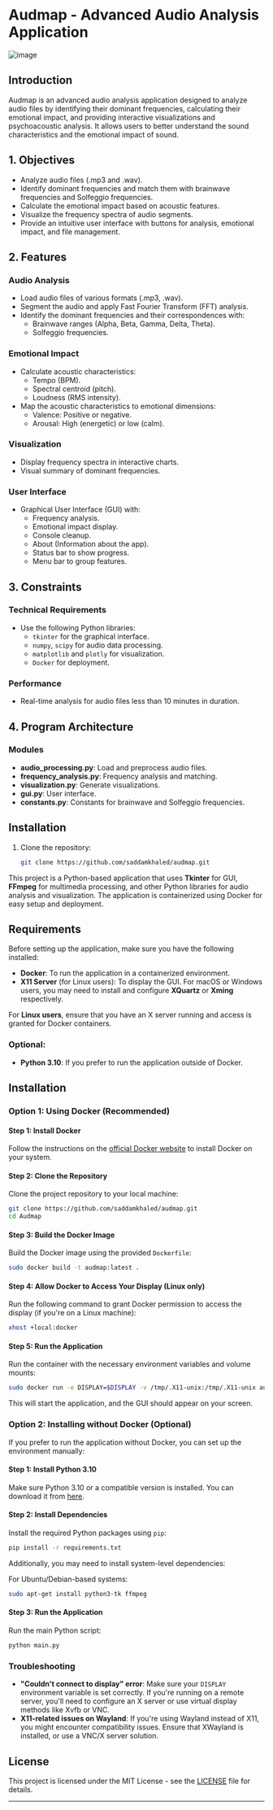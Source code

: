 # Audmap - Advanced Audio Analysis Application

![image](https://github.com/user-attachments/assets/911bcfca-5ab0-4490-9307-23c7dbe8b11e)

## Introduction
Audmap is an advanced audio analysis application designed to analyze audio files by identifying their dominant frequencies, calculating their emotional impact, and providing interactive visualizations and psychoacoustic analysis. It allows users to better understand the sound characteristics and the emotional impact of sound.

## 1. Objectives
- Analyze audio files (.mp3 and .wav).
- Identify dominant frequencies and match them with brainwave frequencies and Solfeggio frequencies.
- Calculate the emotional impact based on acoustic features.
- Visualize the frequency spectra of audio segments.
- Provide an intuitive user interface with buttons for analysis, emotional impact, and file management.

## 2. Features

### Audio Analysis
- Load audio files of various formats (.mp3, .wav).
- Segment the audio and apply Fast Fourier Transform (FFT) analysis.
- Identify the dominant frequencies and their correspondences with:
  - Brainwave ranges (Alpha, Beta, Gamma, Delta, Theta).
  - Solfeggio frequencies.

### Emotional Impact
- Calculate acoustic characteristics:
  - Tempo (BPM).
  - Spectral centroid (pitch).
  - Loudness (RMS intensity).
- Map the acoustic characteristics to emotional dimensions:
  - Valence: Positive or negative.
  - Arousal: High (energetic) or low (calm).

### Visualization
- Display frequency spectra in interactive charts.
- Visual summary of dominant frequencies.

### User Interface
- Graphical User Interface (GUI) with:
  - Frequency analysis.
  - Emotional impact display.
  - Console cleanup.
  - About (Information about the app).
  - Status bar to show progress.
  - Menu bar to group features.

## 3. Constraints

### Technical Requirements
- Use the following Python libraries:
  - `tkinter` for the graphical interface.
  - `numpy`, `scipy` for audio data processing.
  - `matplotlib` and `plotly` for visualization.
  - `Docker` for deployment.

### Performance
- Real-time analysis for audio files less than 10 minutes in duration.

## 4. Program Architecture

### Modules
- **audio_processing.py**: Load and preprocess audio files.
- **frequency_analysis.py**: Frequency analysis and matching.
- **visualization.py**: Generate visualizations.
- **gui.py**: User interface.
- **constants.py**: Constants for brainwave and Solfeggio frequencies.

## Installation

1. Clone the repository:
   ```bash
   git clone https://github.com/saddamkhaled/audmap.git


This project is a Python-based application that uses **Tkinter** for GUI, **FFmpeg** for multimedia processing, and other Python libraries for audio analysis and visualization. The application is containerized using Docker for easy setup and deployment.

## Requirements

Before setting up the application, make sure you have the following installed:

- **Docker**: To run the application in a containerized environment.
- **X11 Server** (for Linux users): To display the GUI. For macOS or Windows users, you may need to install and configure **XQuartz** or **Xming** respectively.

For **Linux users**, ensure that you have an X server running and access is granted for Docker containers.

### Optional:
- **Python 3.10**: If you prefer to run the application outside of Docker.

## Installation

### Option 1: Using Docker (Recommended)

#### Step 1: Install Docker
Follow the instructions on the [official Docker website](https://docs.docker.com/get-docker/) to install Docker on your system.

#### Step 2: Clone the Repository
Clone the project repository to your local machine:

```bash
git clone https://github.com/saddamkhaled/audmap.git
cd Audmap
```

#### Step 3: Build the Docker Image
Build the Docker image using the provided `Dockerfile`:

```bash
sudo docker build -t audmap:latest .
```

#### Step 4: Allow Docker to Access Your Display (Linux only)
Run the following command to grant Docker permission to access the display (if you're on a Linux machine):

```bash
xhost +local:docker
```

#### Step 5: Run the Application
Run the container with the necessary environment variables and volume mounts:

```bash
sudo docker run -e DISPLAY=$DISPLAY -v /tmp/.X11-unix:/tmp/.X11-unix audmap:latest
```

This will start the application, and the GUI should appear on your screen.

### Option 2: Installing without Docker (Optional)

If you prefer to run the application without Docker, you can set up the environment manually:

#### Step 1: Install Python 3.10
Make sure Python 3.10 or a compatible version is installed. You can download it from [here](https://www.python.org/downloads/).

#### Step 2: Install Dependencies
Install the required Python packages using `pip`:

```bash
pip install -r requirements.txt
```

Additionally, you may need to install system-level dependencies:

For Ubuntu/Debian-based systems:

```bash
sudo apt-get install python3-tk ffmpeg
```

#### Step 3: Run the Application
Run the main Python script:

```bash
python main.py
```

### Troubleshooting

- **"Couldn't connect to display" error**: Make sure your `DISPLAY` environment variable is set correctly. If you're running on a remote server, you'll need to configure an X server or use virtual display methods like Xvfb or VNC.
- **X11-related issues on Wayland**: If you're using Wayland instead of X11, you might encounter compatibility issues. Ensure that XWayland is installed, or use a VNC/X server solution.

## License

This project is licensed under the MIT License - see the [LICENSE](LICENSE) file for details.

---

